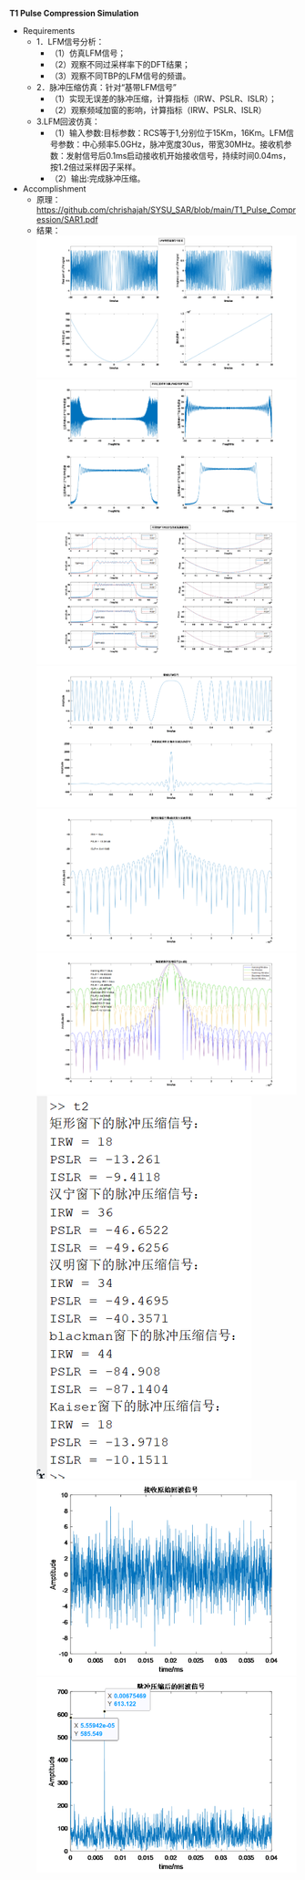 **T1 Pulse Compression Simulation**
- Requirements
    - 1．LFM信号分析：
        - （1）仿真LFM信号；
        - （2）观察不同过采样率下的DFT结果；
        - （3）观察不同TBP的LFM信号的频谱。
    - 2．脉冲压缩仿真：针对“基带LFM信号”
        - （1）实现无误差的脉冲压缩，计算指标（IRW、PSLR、ISLR）；
        - （2）观察频域加窗的影响，计算指标（IRW、PSLR、ISLR）
    - 3.LFM回波仿真：
        - （1）输入参数:目标参数：RCS等于1,分别位于15Km，16Km。LFM信号参数：中心频率5.0GHz，脉冲宽度30us，带宽30MHz。接收机参数：发射信号后0.1ms启动接收机开始接收信号，持续时间0.04ms，按1.2倍过采样因子采样。
        - （2）输出:完成脉冲压缩。
- Accomplishment
    - 原理：https://github.com/chrishajah/SYSU_SAR/blob/main/T1_Pulse_Compression/SAR1.pdf
    - 结果：
    ![img](https://github.com/chrishajah/SYSU_SAR/blob/main/T1_Pulse_Compression/1_1.png)
    ![img](https://github.com/chrishajah/SYSU_SAR/blob/main/T1_Pulse_Compression/1_2.png)
    ![img](https://github.com/chrishajah/SYSU_SAR/blob/main/T1_Pulse_Compression/1_3.png)
    ![img](https://github.com/chrishajah/SYSU_SAR/blob/main/T1_Pulse_Compression/2_1.png)
    ![img](https://github.com/chrishajah/SYSU_SAR/blob/main/T1_Pulse_Compression/2_2.png)
    ![img](https://github.com/chrishajah/SYSU_SAR/blob/main/T1_Pulse_Compression/2_3.png)
    ![img](https://github.com/chrishajah/SYSU_SAR/blob/main/T1_Pulse_Compression/2.png)
    ![img](https://github.com/chrishajah/SYSU_SAR/blob/main/T1_Pulse_Compression/3_1.png)
    ![img](https://github.com/chrishajah/SYSU_SAR/blob/main/T1_Pulse_Compression/3_2.png)
